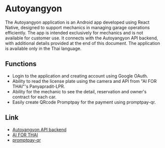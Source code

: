 # Autoyangyon

The Autoyangyon application is an Android app developed using React Native, designed to support mechanics in managing garage operations efficiently. The app is intended exclusively for mechanics and is not available for customer use.
It connects with the Autoyangyon API backend, with additional details provided at the end of this document. The application is available only in the Thai language.

## Functions

- Login to the application and creating account using Google OAuth.
- Ability to read the license plate using the camera and API from "AI FOR THAI"'s Panyapradit-LPR.
- Ability for the mechanic to see the detail, reservation and owner's contract for each car.
- Easily create QRcode Promptpay for the payment using promptpay-qr.

## Link

- [Autoyangyon API backend](https://github.com/JL-EFR/Autoyangyon-back)
- [AI FOR THAI](https://aiforthai.in.th)
- [promptpay-qr](https://www.npmjs.com/package/promptpay-qr)
